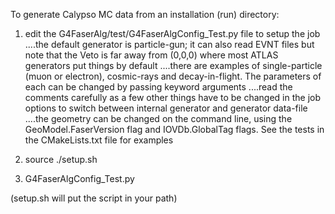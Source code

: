 To generate Calypso MC data from an installation (run) directory:

1) edit the G4FaserAlg/test/G4FaserAlgConfig_Test.py file to setup the job
....the default generator is particle-gun; it can also read EVNT files but note that the Veto is far away from (0,0,0) where most ATLAS generators put things by default
....there are examples of single-particle (muon or electron), cosmic-rays and decay-in-flight.  The parameters of each can be changed by passing keyword arguments
....read the comments carefully as a few other things have to be changed in the job options to switch between internal generator and generator data-file
....the geometry can be changed on the command line, using the GeoModel.FaserVersion flag and IOVDb.GlobalTag flags.  See the tests in the CMakeLists.txt file for examples

2) source ./setup.sh
3) G4FaserAlgConfig_Test.py

(setup.sh will put the script in your path)


